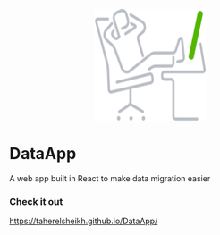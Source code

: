 
<p align="center">
<img src="https://github.com/taherelsheikh/DataApp/blob/gh-pages/src/taking_a_break.svg" width="200" height="200" />
</p>

# DataApp 

A web app built in React to make data migration easier

### Check it out 
https://taherelsheikh.github.io/DataApp/

